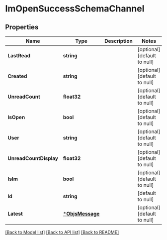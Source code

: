 # ImOpenSuccessSchemaChannel

## Properties
Name | Type | Description | Notes
------------ | ------------- | ------------- | -------------
**LastRead** | **string** |  | [optional] [default to null]
**Created** | **string** |  | [optional] [default to null]
**UnreadCount** | **float32** |  | [optional] [default to null]
**IsOpen** | **bool** |  | [optional] [default to null]
**User** | **string** |  | [optional] [default to null]
**UnreadCountDisplay** | **float32** |  | [optional] [default to null]
**IsIm** | **bool** |  | [optional] [default to null]
**Id** | **string** |  | [default to null]
**Latest** | [***ObjsMessage**](objs_message.md) |  | [optional] [default to null]

[[Back to Model list]](../README.md#documentation-for-models) [[Back to API list]](../README.md#documentation-for-api-endpoints) [[Back to README]](../README.md)


